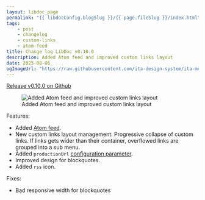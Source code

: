 ```yaml
---
layout: libdoc_page
permalink: "{{ libdocConfig.blogSlug }}/{{ page.fileSlug }}/index.html"
tags:
    - post
    - changelog
    - custom-links
    - atom-feed
title: Change log LibDoc v0.10.0
description: Added Atom feed and improved custom links layout
date: 2025-08-06
ogImageUrl: "https://raw.githubusercontent.com/ita-design-system/ita-medias/refs/heads/main/libdoc-v0.10.0.avif"
---
```

[Release v0.10.0 on Github](https://github.com/ita-design-system/eleventy-libdoc/releases/tag/0.10.0)

<figure>
    <img src="{{ ogImageUrl }}"
        alt="Added Atom feed and improved custom links layout">
    <figcaption>Added Atom feed and improved custom links layout</figcaption>
</figure>

Features:

* Added [Atom feed](/content/creating-content/blogging.md#atom-feed). 
* New custom links layout management: Progressive collapse of custom links. If links gets wider than their container, overflowed links are grouped into a sub menu.
* Added `productionUrl` [configuration parameter](/content/configuration/production-url.md).
* Improved design for blockquotes.
* Added `rss` icon.

Fixes:

* Bad responsive width for blockquotes
